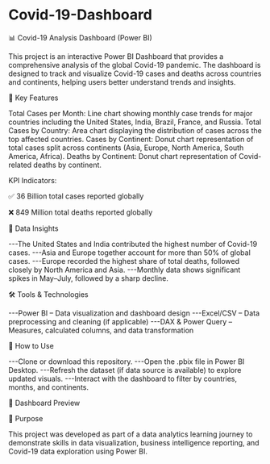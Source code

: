 # Covid-19-Dashboard
📊 Covid-19 Analysis Dashboard (Power BI)

This project is an interactive Power BI Dashboard that provides a comprehensive analysis of the global Covid-19 pandemic. The dashboard is designed to track and visualize Covid-19 cases and deaths across countries and continents, helping users better understand trends and insights.

🔎 Key Features

Total Cases per Month: Line chart showing monthly case trends for major countries including the United States, India, Brazil, France, and Russia.
Total Cases by Country: Area chart displaying the distribution of cases across the top affected countries.
Cases by Continent: Donut chart representation of total cases split across continents (Asia, Europe, North America, South America, Africa).
Deaths by Continent: Donut chart representation of Covid-related deaths by continent.

KPI Indicators:

✅ 36 Billion total cases reported globally

❌ 849 Million total deaths reported globally

📂 Data Insights

---The United States and India contributed the highest number of Covid-19 cases.
---Asia and Europe together account for more than 50% of global cases.
---Europe recorded the highest share of total deaths, followed closely by North America and Asia.
---Monthly data shows significant spikes in May–July, followed by a sharp decline.

🛠 Tools & Technologies

---Power BI – Data visualization and dashboard design
---Excel/CSV – Data preprocessing and cleaning (if applicable)
---DAX & Power Query – Measures, calculated columns, and data transformation

🚀 How to Use

---Clone or download this repository.
---Open the .pbix file in Power BI Desktop.
---Refresh the dataset (if data source is available) to explore updated visuals.
---Interact with the dashboard to filter by countries, months, and continents.

📸 Dashboard Preview

📌 Purpose

This project was developed as part of a data analytics learning journey to demonstrate skills in data visualization, business intelligence reporting, and Covid-19 data exploration using Power BI.


